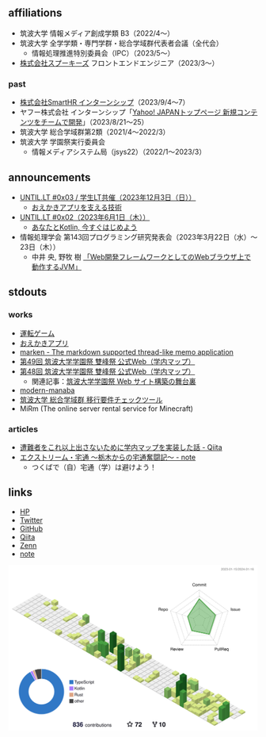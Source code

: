 ## affiliations
- 筑波大学 情報メディア創成学類 B3（2022/4〜）
- 筑波大学 全学学類・専門学群・総合学域群代表者会議（全代会）
  - 情報処理推進特別委員会（IPC）（2023/5〜）
- [株式会社スプーキーズ](https://www.spookies.co.jp/) フロントエンドエンジニア（2023/3〜）

### past
- [株式会社SmartHR インターンシップ](https://newgrads.smarthr.co.jp/product-engineer)（2023/9/4〜7）
- ヤフー株式会社 インターンシップ「[Yahoo! JAPANトップページ
新規コンテンツをチームで開発](https://about.yahoo.co.jp/hr/internship/1002/)」（2023/8/21〜25）
- 筑波大学 総合学域群第2類（2021/4〜2022/3）
- 筑波大学 学園祭実行委員会
  - 情報メディアシステム局（jsys22）（2022/1〜2023/3）

## announcements
- [UNTIL.LT #0x03 / 学生LT共催（2023年12月3日（日））](https://student-lt.connpass.com/event/301100/)
  - [おえかきアプリを支える技術](https://speakerdeck.com/chururi/oekakiahuriwozhi-eruji-shu)
- [UNTIL.LT #0x02（2023年6月1日（木））](https://until-tsukuba.github.io/events/2023/until-lt0x02/)
  - [あなたとKotlin, 今すぐはじめよう](https://speakerdeck.com/chururi/anatatokotlin-jin-suguhazimeyou-until-dot-lt-number-0x02)
- 情報処理学会 第143回プログラミング研究発表会（2023年3月22日（水）～23日（木））
  - 中井 央, 野牧 樹 [「Web開発フレームワークとしてのWebブラウザ上で動作するJVM」](https://sigpro.ipsj.or.jp/pro2022-5/program/)

## stdouts
### works
- [運転ゲーム](https://race.itsu.dev)
- [おえかきアプリ](https://itsu.dev/oekaki)
- [marken - The markdown supported thread-like memo application](https://boke.itsu.dev/marken/)
- [第49回 筑波大学学園祭 雙峰祭 公式Web（学内マップ）](https://sohosai.com/map)
- [第48回 筑波大学学園祭 雙峰祭 公式Web（学内マップ）](https://qiita.com/chururi/items/93ab81aad98fd8456e15)
  - 関連記事：[筑波大学学園祭 Web サイト構築の舞台裏](https://zenn.dev/inaniwaudon/articles/e4d6d326c4c18b)
- [modern-manaba](https://chrome.google.com/webstore/detail/modern-manaba/oimcohooopcpjnmdgijjicdhkifopbli?hl=ja)
- [筑波大学 総合学域群 移行要件チェックツール](https://boke.itsu.dev/scs-migration-checker/)
- MiRm (The online server rental service for Minecraft)

### articles
- [遭難者をこれ以上出さないために学内マップを実装した話 - Qiita](https://qiita.com/chururi/items/93ab81aad98fd8456e15)
- [エクストリーム・宅通 ～栃木からの宅通奮闘記～ - note](https://note.com/chururi___/n/n9aebe31764fe)
  - つくばで（自）宅通（学）は避けよう！

## links
- [HP](https;//boke.itsu.dev/)
- [Twitter](https://twitter.com/chururi_)
- [GitHub](https://github.com/itsu-dev)
- [Qiita](https://qiita.com/chururi)
- [Zenn](https://zenn.dev/itsu_dev)
- [note](https://note.com/chururi___)

![](./profile-3d-contrib/profile-green-animate.svg)
